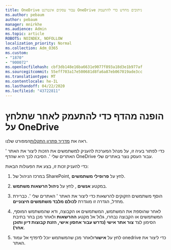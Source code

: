 ```yaml
---
title: OneDrive עבור עסקים אינטרנט OneDrive ניתובים מחדש כדי להתעמק
ms.author: pebaum
author: pebaum
manager: mnirkhe
ms.audience: Admin
ms.topic: article
ROBOTS: NOINDEX, NOFOLLOW
localization_priority: Normal
ms.collection: Adm_O365
ms.custom:
- "1870"
- "900072"
ms.openlocfilehash: cbf3db148e16ba6631e9077f893a18d3e1b977af
ms.sourcegitcommit: 55eff703a17e500681d8fa6a87eb067019ade3cc
ms.translationtype: MT
ms.contentlocale: he-IL
ms.lasthandoff: 04/22/2020
ms.locfileid: "43722811"
---
```

# <a name="redirected-to-delve-after-you-click-onedrive"></a>הופנה מהדף כדי להתעמק לאחר שתלחץ על OneDrive

ראה את [מדריך פתרון התקלות](https://docs.microsoft.com/sharepoint/support/sites/troubleshooting-guide-for-sites-stopped-at-provisioning)המפורט שלנו.

כדי לפתור בעיה זו, על מנהל המערכת להעניק למשתמשים את הזכות ליצור את האתר ' האתרים שלי '. הסיבה לכך היא שהדף OneDrive עבור העסק נוצר באתרים שלי.

כדי להעניק זכות זו, בצע את הפעולות הבאות:

1. במרכז הניהול של SharePoint, לחץ על **פרופילי משתמשים**.

2. במקטע **אנשים** , לחץ על **ניהול הרשאות משתמש**.

3. הוסף משתמשים הזקוקים להרשאות כדי ליצור את האתר ' האתרים שלי '. כברירת מחדל, הגדרה זו מוגדרת **לכולם מלבד משתמשים חיצוניים**.

4. לאחר שהוספת את המשתמש, המשתמשים או הקבוצה, ודא שהמשתמש המוסף, המשתמשים או הקבוצה נבחרו, גלול אל מקטע **ההרשאות** ולאחר מכן בחר בתיבת הסימון לצד **צור אתר אישי (נדרש עבור אחסון אישי, הזנת קבוצות דיון ותוכן אחר)**.

5. לחץ על **אישור**ולאחר מכן שהמשתמש יוכל לדפדף אל עמוד onedrive כדי ליצור את האתר.
